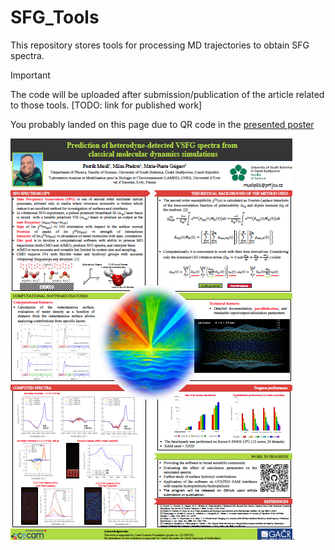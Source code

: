 # SFG_Tools
This repository stores tools for processing MD trajectories to obtain SFG spectra.

> [!IMPORTANT]
> The code will be uploaded after submission/publication of the article related to those tools. [TODO: link for published work]

You probably landed on this page due to QR code in the [presented poster](./presented_poster.pdf)

[![Presented poster](./poster-preview.png)](./poster.pdf).
